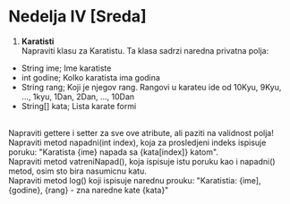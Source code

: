 # Nedelja IV [Sreda]
1. **Karatisti**<br>
Napraviti klasu za Karatistu. Ta klasa sadrzi naredna privatna polja:
- String ime; Ime karatiste
- int godine; Kolko karatista ima godina
- String rang; Koji je njegov rang. Rangovi u karateu ide od 10Kyu, 9Kyu, ..., 1kyu, 1Dan, 2Dan, ..., 10Dan
- String[] kata; Lista karate formi
<br>
Napraviti gettere i setter za sve ove atribute, ali paziti na validnost polja!<br>
Napraviti metod napadni(int index), koja za prosledjeni indeks ispisuje poruku: "Karatista {ime} napada sa {kata[index]} katom".<br>
Napraviti metod vatreniNapad(), koja ispisuje istu poruku kao i napadni() metod, osim sto bira nasumicnu katu.<br>
Napraviti metod log() koji ispisuje narednu prouku: "Karatistia: {ime], {godine}, {rang} - zna naredne kate {kata}"
